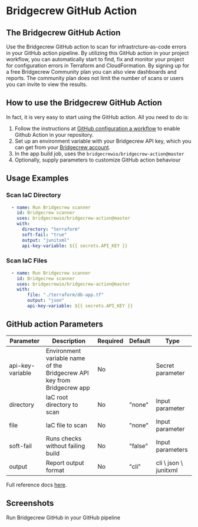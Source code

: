 # Bridgecrew GitHub Action

## The Bridgecrew GitHub Action

Use the Bridgecrew GitHub action to scan for infrastrcture-as-code errors in your GitHub action pipeline.
By utilizing this GitHub action in your project workflow, you can automatically start to find,
fix and monitor your project for configuration errors in Terraform and CloudFormation. 
By signing up for a free Bridgecrew Community plan you can also view dashboards and reports. 
The community plan does not limit the number of scans or users you can invite to view the results.
​
## How to use the Bridgecrew GitHub Action

In fact, it is very easy to start using the GitHub action.
All you need to do is:

1. Follow the instructions at [GitHub configuration a workflow](https://help.github.com/en/actions/configuring-and-managing-workflows/configuring-a-workflow) to enable Github Action in your repository. 
2. Set up an environment variable with your Bridgecrew API key, which you can get from your [Bridgecrew account](https://www.bridgecrew.cloud/integrations).
3. In the app build job, uses the `bridgecrewio/bridgecrew-action@master`
4. Optionally, supply parameters to customize GitHub action behaviour
## Usage Examples

### Scan IaC Directory

```yaml
  - name: Run Bridgecrew scanner
    id: Bridgecrew scanner
    uses: bridgecrewio/bridgecrew-action@master
    with:
      directory: "terraform"
      soft-fail: "true"
      output: "junitxml"
      api-key-variable: ${{ secrets.API_KEY }}
```

### Scan IaC Files

```yaml
  - name: Run Bridgecrew scanner
    id: Bridgecrew scanner
    uses: bridgecrewio/bridgecrew-action@master
    with:
        file: "./terraform/db-app.tf"
        output: "json"
        api-key-variable: ${{ secrets.API_KEY }}
```

## GitHub action Parameters

| Parameter  | Description | Required | Default | Type |
| -----------| -------------------------------------------------------------------------------------------------------- | ------------- | ------------- | ------------- |
| api-key-variable | Environment variable name of the Bridgecrew API key from Bridgecrew app | No |  | Secret parameter |
| directory | IaC root directory to scan | No | "none" | Input parameter |
| file | IaC file to scan | No | "none" | Input parameter |
| soft-fail | Runs checks without failing build | No | "false" | Input parameters |
| output | Report output format | No | "cli" | cli \ json \ junitxml |

Full reference docs [here](https://docs.bridgecrew.io/docs/integrate-with-github-actions).

## Screenshots
Run Bridgecrew GitHub in your GitHub pipeline
